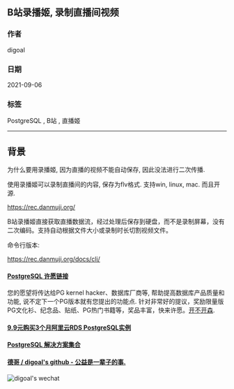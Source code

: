 ## B站录播姬, 录制直播间视频  
                  
### 作者                  
digoal                  
                  
### 日期                  
2021-09-06                   
                  
### 标签                  
PostgreSQL , B站 , 直播姬              
                  
----                  
                  
## 背景    
  
为什么要用录播姬, 因为直播的视频不能自动保存, 因此没法进行二次传播.   
  
使用录播姬可以录制直播间的内容, 保存为flv格式. 支持win, linux, mac. 而且开源.   
  
https://rec.danmuji.org/  
  
B站录播姬直接获取直播数据流，经过处理后保存到硬盘，而不是录制屏幕，没有二次编码。支持自动根据文件大小或录制时长切割视频文件。  
  
命令行版本:  
  
https://rec.danmuji.org/docs/cli/  
  
  
  
#### [PostgreSQL 许愿链接](https://github.com/digoal/blog/issues/76 "269ac3d1c492e938c0191101c7238216")
您的愿望将传达给PG kernel hacker、数据库厂商等, 帮助提高数据库产品质量和功能, 说不定下一个PG版本就有您提出的功能点. 针对非常好的提议，奖励限量版PG文化衫、纪念品、贴纸、PG热门书籍等，奖品丰富，快来许愿。[开不开森](https://github.com/digoal/blog/issues/76 "269ac3d1c492e938c0191101c7238216").  
  
  
#### [9.9元购买3个月阿里云RDS PostgreSQL实例](https://www.aliyun.com/database/postgresqlactivity "57258f76c37864c6e6d23383d05714ea")
  
  
#### [PostgreSQL 解决方案集合](https://yq.aliyun.com/topic/118 "40cff096e9ed7122c512b35d8561d9c8")
  
  
#### [德哥 / digoal's github - 公益是一辈子的事.](https://github.com/digoal/blog/blob/master/README.md "22709685feb7cab07d30f30387f0a9ae")
  
  
![digoal's wechat](../pic/digoal_weixin.jpg "f7ad92eeba24523fd47a6e1a0e691b59")
  
